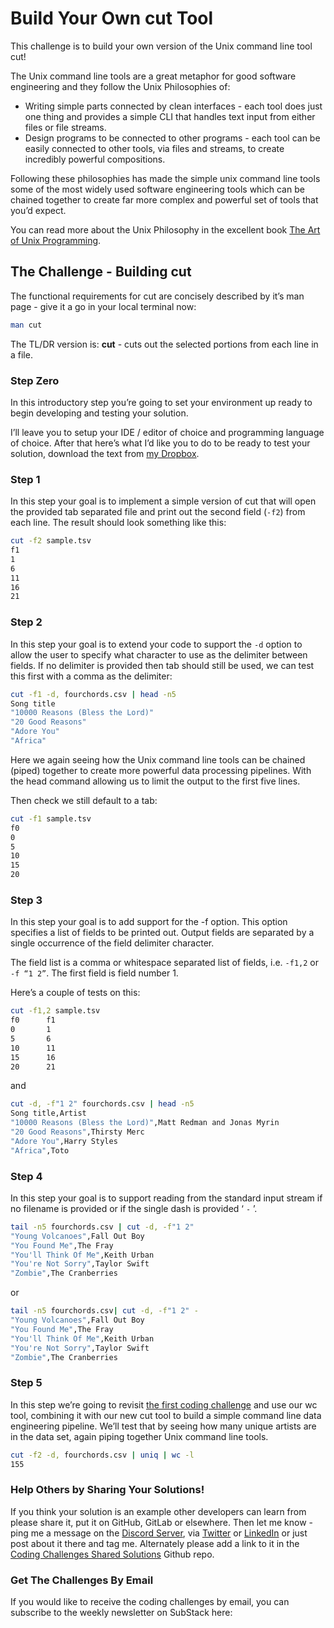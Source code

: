 # Build Your Own cut Tool

This challenge is to build your own version of the Unix command line tool cut!

The Unix command line tools are a great metaphor for good software engineering and they follow the Unix Philosophies of:

- Writing simple parts connected by clean interfaces - each tool does just one thing and provides a simple CLI that handles text input from either files or file streams.
- Design programs to be connected to other programs - each tool can be easily connected to other tools, via files and streams, to create incredibly powerful compositions.

Following these philosophies has made the simple unix command line tools some of the most widely used software engineering tools which can be chained together to create far more complex and powerful set of tools that you’d expect.

You can read more about the Unix Philosophy in the excellent book [The Art of Unix Programming](http://www.catb.org/~esr/writings/taoup/html/).

## The Challenge - Building cut

The functional requirements for cut are concisely described by it’s man page - give it a go in your local terminal now:

```bash
man cut
```

The TL/DR version is: **cut** - cuts out the selected portions from each line in a file.

### Step Zero

In this introductory step you’re going to set your environment up ready to begin developing and testing your solution.

I’ll leave you to setup your IDE / editor of choice and programming language of choice. After that here’s what I’d like you to do to be ready to test your solution, download the text from [my Dropbox](https://www.dropbox.com/s/hpbma5alue0du34/challenge-cut.zip?dl=0).

### Step 1

In this step your goal is to implement a simple version of cut that will open the provided tab separated file and print out the second field (`-f2`) from each line. The result should look something like this:

```bash
cut -f2 sample.tsv
f1
1
6
11
16
21
```

### Step 2

In this step your goal is to extend your code to support the `-d` option to allow the user to specify what character to use as the delimiter between fields. If no delimiter is provided then tab should still be used, we can test this first with a comma as the delimiter:

```bash
cut -f1 -d, fourchords.csv | head -n5
Song title
"10000 Reasons (Bless the Lord)"
"20 Good Reasons"
"Adore You"
"Africa"
```

Here we again seeing how the Unix command line tools can be chained (piped) together to create more powerful data processing pipelines. With the head command allowing us to limit the output to the first five lines.

Then check we still default to a tab:

```bash
cut -f1 sample.tsv
f0
0
5
10
15
20
```

### Step 3

In this step your goal is to add support for the -f option. This option specifies a list of fields to be printed out. Output fields are separated by a single occurrence of the field delimiter character.

The field list is a comma or whitespace separated list of fields, i.e. `-f1,2` or `-f “1 2”`. The first field is field number 1.

Here’s a couple of tests on this:

```bash
cut -f1,2 sample.tsv
f0      f1
0       1
5       6
10      11
15      16
20      21
```

and

```bash
cut -d, -f"1 2" fourchords.csv | head -n5
Song title,Artist
"10000 Reasons (Bless the Lord)",Matt Redman and Jonas Myrin
"20 Good Reasons",Thirsty Merc
"Adore You",Harry Styles
"Africa",Toto
```

### Step 4

In this step your goal is to support reading from the standard input stream if no filename is provided or if the single dash is provided ‘ `-` ’.

```bash
tail -n5 fourchords.csv | cut -d, -f"1 2"
"Young Volcanoes",Fall Out Boy
"You Found Me",The Fray
"You'll Think Of Me",Keith Urban
"You're Not Sorry",Taylor Swift
"Zombie",The Cranberries
```

or

```bash
tail -n5 fourchords.csv| cut -d, -f"1 2" -
"Young Volcanoes",Fall Out Boy
"You Found Me",The Fray
"You'll Think Of Me",Keith Urban
"You're Not Sorry",Taylor Swift
"Zombie",The Cranberries
```

### Step 5

In this step we’re going to revisit [the first coding challenge](https://codingchallenges.fyi/challenges/challenge-wc) and use our wc tool, combining it with our new cut tool to build a simple command line data engineering pipeline. We’ll test that by seeing how many unique artists are in the data set, again piping together Unix command line tools.

```bash
cut -f2 -d, fourchords.csv | uniq | wc -l
155
```

### Help Others by Sharing Your Solutions!

If you think your solution is an example other developers can learn from please share it, put it on GitHub, GitLab or elsewhere. Then let me know - ping me a message on the [Discord Server](https://discord.gg/zv4RKDcEKV), via [Twitter](https://twitter.com/johncrickett) or [LinkedIn](https://www.linkedin.com/in/johncrickett/) or just post about it there and tag me. Alternately please add a link to it in the [Coding Challenges Shared Solutions](https://github.com/CodingChallengesFYI/SharedSolutions) Github repo.

### Get The Challenges By Email

If you would like to receive the coding challenges by email, you can subscribe to the weekly newsletter on SubStack here:
